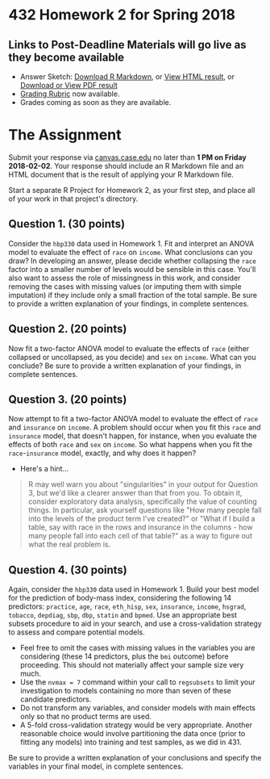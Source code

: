 # 432 Homework 2 for Spring 2018

## Links to Post-Deadline Materials will go live as they become available

- Answer Sketch: [Download R Markdown](https://raw.githubusercontent.com/THOMASELOVE/432-2018/master/assignments/hw2/hw2sketch.Rmd), or [View HTML result](http://htmlpreview.github.io/?https://github.com/THOMASELOVE/432-2018/blob/master/assignments/hw2/hw2sketch.html), or [Download or View PDF result](https://github.com/THOMASELOVE/432-2018/blob/master/assignments/hw2/hw2sketch.pdf)
- [Grading Rubric](https://github.com/THOMASELOVE/432-2018/blob/master/assignments/hw2/hw2rubric.md) now available.
- Grades coming as soon as they are available.

# The Assignment

Submit your response via [canvas.case.edu](https://canvas.case.edu/) no later than **1 PM on Friday 2018-02-02**. Your response should include an R Markdown file and an HTML document that is the result of applying your R Markdown file. 

Start a separate R Project for Homework 2, as your first step, and place all of your work in that project's directory.

## Question 1. (30 points)

Consider the `hbp330` data used in Homework 1. Fit and interpret an ANOVA model to evaluate the effect of `race` on `income`. What conclusions can you draw? In developing an answer, please decide whether collapsing the `race` factor into a smaller number of levels would be sensible in this case. You'll also want to assess the role of missingness in this work, and consider removing the cases with missing values (or imputing them with simple imputation) if they include only a small fraction of the total sample. Be sure to provide a written explanation of your findings, in complete sentences.

## Question 2. (20 points)

Now fit a two-factor ANOVA model to evaluate the effects of `race` (either collapsed or uncollapsed, as you decide) and `sex` on `income`. What can you conclude? Be sure to provide a written explanation of your findings, in complete sentences.

## Question 3. (20 points)

Now attempt to fit a two-factor ANOVA model to evaluate the effect of `race` and `insurance` on `income`. A problem should occur when you fit this `race` and `insurance` model, that doesn't happen, for instance, when you evaluate the effects of both `race` and `sex` on `income`. So what happens when you fit the `race`-`insurance` model, exactly, and why does it happen?

- Here's a hint...
> R may well warn you about "singularities" in your output for Question 3, but we'd like a clearer answer than that from you. To obtain it, consider exploratory data analysis, specifically the value of counting things. In particular, ask yourself questions like "How many people fall into the levels of the product term I've created?" or "What if I build a table, say with race in the rows and insurance in the columns - how many people fall into each cell of that table?" as a way to figure out what the real problem is.

## Question 4. (30 points)

Again, consider the `hbp330` data used in Homework 1. Build your best model for the prediction of body-mass index, considering the following 14 predictors: `practice`, `age`, `race`, `eth_hisp`, `sex`, `insurance`, `income`, `hsgrad`, `tobacco`, `depdiag`, `sbp`, `dbp`, `statin` and `bpmed`. Use an appropriate best subsets procedure to aid in your search, and use a cross-validation strategy to assess and compare potential models.

- Feel free to omit the cases with missing values in the variables you are considering (these 14 predictors, plus the `bmi` outcome) before proceeding. This should not materially affect your sample size very much.
- Use the `nvmax = 7` command within your call to `regsubsets` to limit your investigation to models containing no more than seven of these candidate predictors.
- Do not transform any variables, and consider models with main effects only so that no product terms are used.
- A 5-fold cross-validation strategy would be very appropriate. Another reasonable choice would involve partitioning the data once (prior to fitting any models) into training and test samples, as we did in 431.

Be sure to provide a written explanation of your conclusions and specify the variables in your final model, in complete sentences.
